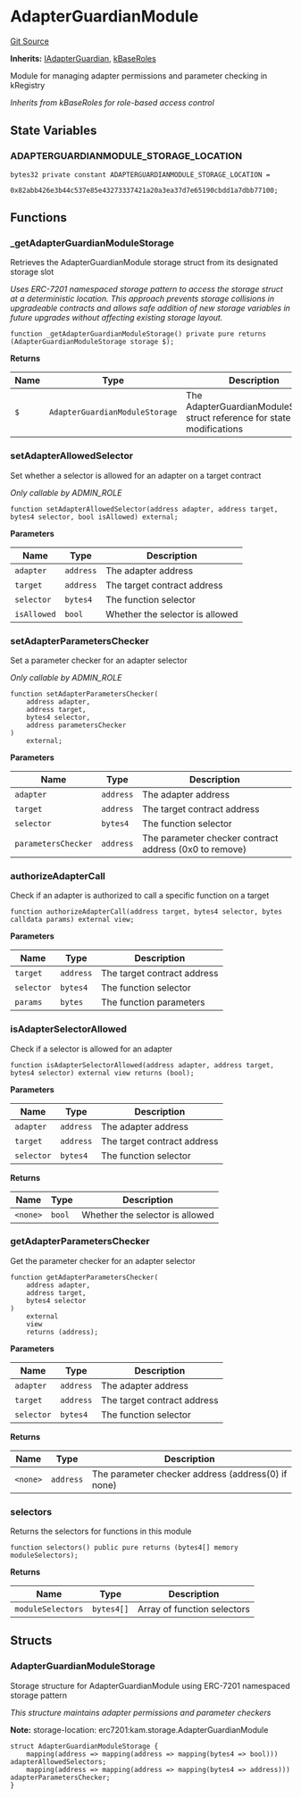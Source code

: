 # AdapterGuardianModule
[Git Source](https://github.com/VerisLabs/KAM/blob/e73c6a1672196804f5e06d5429d895045a4c6974/src/kRegistry/modules/AdapterGuardianModule.sol)

**Inherits:**
[IAdapterGuardian](/src/interfaces/modules/IAdapterGuardian.sol/interface.IAdapterGuardian.md), [kBaseRoles](/src/base/kBaseRoles.sol/contract.kBaseRoles.md)

Module for managing adapter permissions and parameter checking in kRegistry

*Inherits from kBaseRoles for role-based access control*


## State Variables
### ADAPTERGUARDIANMODULE_STORAGE_LOCATION

```solidity
bytes32 private constant ADAPTERGUARDIANMODULE_STORAGE_LOCATION =
    0x82abb426e3b44c537e85e43273337421a20a3ea37d7e65190cbdd1a7dbb77100;
```


## Functions
### _getAdapterGuardianModuleStorage

Retrieves the AdapterGuardianModule storage struct from its designated storage slot

*Uses ERC-7201 namespaced storage pattern to access the storage struct at a deterministic location.
This approach prevents storage collisions in upgradeable contracts and allows safe addition of new
storage variables in future upgrades without affecting existing storage layout.*


```solidity
function _getAdapterGuardianModuleStorage() private pure returns (AdapterGuardianModuleStorage storage $);
```
**Returns**

|Name|Type|Description|
|----|----|-----------|
|`$`|`AdapterGuardianModuleStorage`|The AdapterGuardianModuleStorage struct reference for state modifications|


### setAdapterAllowedSelector

Set whether a selector is allowed for an adapter on a target contract

*Only callable by ADMIN_ROLE*


```solidity
function setAdapterAllowedSelector(address adapter, address target, bytes4 selector, bool isAllowed) external;
```
**Parameters**

|Name|Type|Description|
|----|----|-----------|
|`adapter`|`address`|The adapter address|
|`target`|`address`|The target contract address|
|`selector`|`bytes4`|The function selector|
|`isAllowed`|`bool`|Whether the selector is allowed|


### setAdapterParametersChecker

Set a parameter checker for an adapter selector

*Only callable by ADMIN_ROLE*


```solidity
function setAdapterParametersChecker(
    address adapter,
    address target,
    bytes4 selector,
    address parametersChecker
)
    external;
```
**Parameters**

|Name|Type|Description|
|----|----|-----------|
|`adapter`|`address`|The adapter address|
|`target`|`address`|The target contract address|
|`selector`|`bytes4`|The function selector|
|`parametersChecker`|`address`|The parameter checker contract address (0x0 to remove)|


### authorizeAdapterCall

Check if an adapter is authorized to call a specific function on a target


```solidity
function authorizeAdapterCall(address target, bytes4 selector, bytes calldata params) external view;
```
**Parameters**

|Name|Type|Description|
|----|----|-----------|
|`target`|`address`|The target contract address|
|`selector`|`bytes4`|The function selector|
|`params`|`bytes`|The function parameters|


### isAdapterSelectorAllowed

Check if a selector is allowed for an adapter


```solidity
function isAdapterSelectorAllowed(address adapter, address target, bytes4 selector) external view returns (bool);
```
**Parameters**

|Name|Type|Description|
|----|----|-----------|
|`adapter`|`address`|The adapter address|
|`target`|`address`|The target contract address|
|`selector`|`bytes4`|The function selector|

**Returns**

|Name|Type|Description|
|----|----|-----------|
|`<none>`|`bool`|Whether the selector is allowed|


### getAdapterParametersChecker

Get the parameter checker for an adapter selector


```solidity
function getAdapterParametersChecker(
    address adapter,
    address target,
    bytes4 selector
)
    external
    view
    returns (address);
```
**Parameters**

|Name|Type|Description|
|----|----|-----------|
|`adapter`|`address`|The adapter address|
|`target`|`address`|The target contract address|
|`selector`|`bytes4`|The function selector|

**Returns**

|Name|Type|Description|
|----|----|-----------|
|`<none>`|`address`|The parameter checker address (address(0) if none)|


### selectors

Returns the selectors for functions in this module


```solidity
function selectors() public pure returns (bytes4[] memory moduleSelectors);
```
**Returns**

|Name|Type|Description|
|----|----|-----------|
|`moduleSelectors`|`bytes4[]`|Array of function selectors|


## Structs
### AdapterGuardianModuleStorage
Storage structure for AdapterGuardianModule using ERC-7201 namespaced storage pattern

*This structure maintains adapter permissions and parameter checkers*

**Note:**
storage-location: erc7201:kam.storage.AdapterGuardianModule


```solidity
struct AdapterGuardianModuleStorage {
    mapping(address => mapping(address => mapping(bytes4 => bool))) adapterAllowedSelectors;
    mapping(address => mapping(address => mapping(bytes4 => address))) adapterParametersChecker;
}
```

